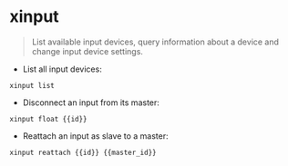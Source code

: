 # xinput

> List available input devices, query information about a device and change input device settings.

- List all input devices:

`xinput list`

- Disconnect an input from its master:

`xinput float {{id}}`

- Reattach an input as slave to a master:

`xinput reattach {{id}} {{master_id}}`
